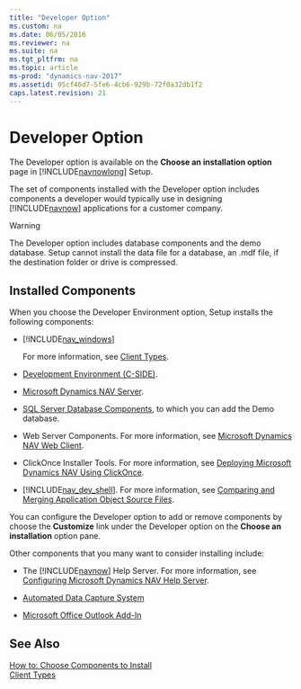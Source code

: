 ```yaml
---
title: "Developer Option"
ms.custom: na
ms.date: 06/05/2016
ms.reviewer: na
ms.suite: na
ms.tgt_pltfrm: na
ms.topic: article
ms-prod: "dynamics-nav-2017"
ms.assetid: 05cf46d7-5fe6-4cb6-929b-72f0a32db1f2
caps.latest.revision: 21
---
```

# Developer Option
The Developer option is available on the **Choose an installation option** page in [!INCLUDE[navnowlong](includes/navnowlong_md.md)] Setup.  
  
 The set of components installed with the Developer option includes components a developer would typically use in designing [!INCLUDE[navnow](includes/navnow_md.md)] applications for a customer company.  
  
> [!WARNING]  
>  The Developer option includes database components and the demo database. Setup cannot install the data file for a database, an .mdf file, if the destination folder or drive is compressed.  
  
## Installed Components  
 When you choose the Developer Environment option, Setup installs the following components:  
  
-   [!INCLUDE[nav_windows](includes/nav_windows_md.md)]  
  
     For more information, see [Client Types](Client-Types.md).  
  
-   [Development Environment \(C-SIDE\)](Development-Environment--C-SIDE-.md).  
  
-   [Microsoft Dynamics NAV Server](Microsoft-Dynamics-NAV-Server.md).  
  
-   [SQL Server Database Components](SQL-Server-Database-Components.md), to which you can add the Demo database.  
  
-   Web Server Components. For more information, see [Microsoft Dynamics NAV Web Client](Microsoft-Dynamics-NAV-Web-Client.md).  
  
-   ClickOnce Installer Tools. For more information, see [Deploying Microsoft Dynamics NAV Using ClickOnce](Deploying-Microsoft-Dynamics-NAV-Using-ClickOnce.md).  
  
-   [!INCLUDE[nav_dev_shell](includes/nav_dev_shell_md.md)]. For more information, see [Comparing and Merging Application Object Source Files](Comparing-and-Merging-Application-Object-Source-Files.md).  
  
 You can configure the Developer option to add or remove components by choose the **Customize** link under the Developer option on the **Choose an installation** option pane.  
  
 Other components that you many want to consider installing include:  
  
-   The [!INCLUDE[navnow](includes/navnow_md.md)] Help Server. For more information, see [Configuring Microsoft Dynamics NAV Help Server](Configuring-Microsoft-Dynamics-NAV-Help-Server.md).  
  
-   [Automated Data Capture System](Automated-Data-Capture-System.md)  
  
-   [Microsoft Office Outlook Add-In](Microsoft-Office-Outlook-Add-In.md)  
  
## See Also  
 [How to: Choose Components to Install](How%20to:%20Choose%20Components%20to%20Install.md)   
 [Client Types](Client-Types.md)